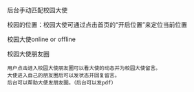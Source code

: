 后台手动匹配校园大使

校园的位置：校园大使可通过点击首页的“开启位置”来定位当前位置

校园大使online or offline

校园大使朋友圈

```
用户点击进入校园大使朋友圈可以看大使的动态并为校园大使留言。
大使进入自己的朋友圈后可以发状态并回复留言。
后台可以帮助大使发朋友圈。（后台可以发pdf）
```



